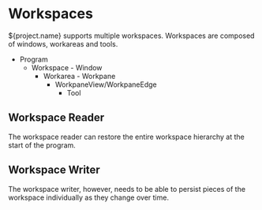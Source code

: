 # Workspaces

${project.name} supports multiple workspaces. Workspaces are composed
of windows, workareas and tools.

- Program
	- Workspace	- Window
		- Workarea - Workpane
			- WorkpaneView/WorkpaneEdge
				- Tool

## Workspace Reader

The workspace reader can restore the entire workspace hierarchy at
the start of the program.

## Workspace Writer

The workspace writer, however, needs to be able to persist pieces of
the workspace individually as they change over time.
